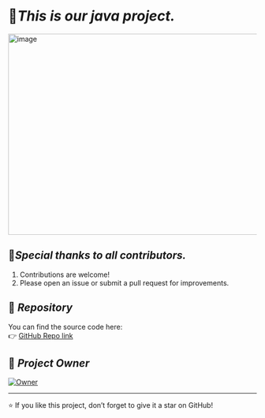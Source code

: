 # 🚀*This is our java project.*
<img width="600" height="408" alt="image" src="https://github.com/user-attachments/assets/49315942-48b1-4943-8625-02c0e172f799" />

## 🙏***Special thanks to all contributors.***
1. Contributions are welcome!  
2. Please open an issue or submit a pull request for improvements.

## 📌 *Repository*

You can find the source code here:  
👉 [GitHub Repo link](https://github.com/Ravindrapop/Java_J2SE_Aug_2025.git)


## 👑 *Project Owner*

[![Owner](https://img.shields.io/badge/Owner-Ravindra%20Singh-blue?style=for-the-badge&logo=github)](https://github.com/yourusername)

---
⭐ If you like this project, don’t forget to give it a star on GitHub!
